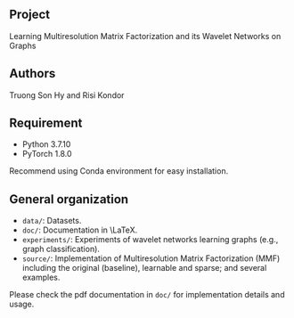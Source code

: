## Project
Learning Multiresolution Matrix Factorization and its Wavelet Networks on Graphs

## Authors
Truong Son Hy and Risi Kondor

## Requirement
* Python 3.7.10
* PyTorch 1.8.0

Recommend using Conda environment for easy installation.

## General organization
* ```data/```: Datasets.
* ```doc/```: Documentation in \LaTeX.
* ```experiments/```: Experiments of wavelet networks learning graphs (e.g., graph classification).
* ```source/```: Implementation of Multiresolution Matrix Factorization (MMF) including the original (baseline), learnable and sparse; and several examples.

Please check the pdf documentation in ```doc/``` for implementation details and usage.
